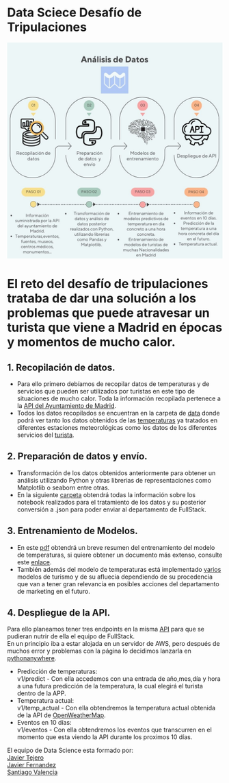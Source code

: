# Data Sciece Desafío de Tripulaciones
![img](./img/Step%20By%20Step%20Decluttering%20Process%20Graph%20Instagram%20Post%20(1).jpg)

# El reto del desafío de tripulaciones trataba de dar una solución a los problemas que puede atravesar un turista que viene a Madrid en épocas y momentos de mucho calor.  

## 1. Recopilación de datos. 
* Para ello primero debíamos de recopilar datos de temperaturas y de servicios que pueden ser utilizados por turistas en este tipo de situaciones de mucho calor.
Toda la información recopilada pertenece a la [API del Ayuntamiento de Madrid](https://datos.madrid.es/portal/site/egob/menuitem.214413fe61bdd68a53318ba0a8a409a0/?vgnextoid=b07e0f7c5ff9e510VgnVCM1000008a4a900aRCRD&vgnextchannel=b07e0f7c5ff9e510VgnVCM1000008a4a900aRCRD&vgnextfmt=default).
* Todos los datos recopilados se encuentran en la carpeta de [data](https://github.com/Kuja182/desafio_data/tree/main/data) donde podrá ver tanto los datos obtenidos de las [temperaturas](https://github.com/Kuja182/desafio_data/tree/main/data/temp_ok) ya tratados en diferentes estaciones meteorológicas como los datos de los diferentes servicios del [turista](https://github.com/Kuja182/desafio_data/tree/main/data/madrid).

## 2. Preparación de datos y envío.  
* Transformación de los datos obtenidos anteriormente para obtener un análisis utilizando Python y otras librerias de representaciones como Matplotlib o seaborn entre otras.
* En la siguiente [carpeta](https://github.com/Kuja182/desafio_data/tree/main/notebooks) obtendrá todas la información sobre los notebook realizados para el tratamiento de los datos y su posterior conversión a .json para poder enviar al departamento de FullStack.

## 3. Entrenamiento de Modelos.
*  En este [pdf](https://github.com/Kuja182/desafio_data/blob/main/Informes/MODELO%20DE%20PREDICI%C3%93N%20DE%20TEMPERATURAS%20API%20DEPOYMENT.pdf) obtendrá un breve resumen del entrenamiento del modelo de temperaturas, si quiere obtener un documento más extenso, consulte este [enlace](https://github.com/Kuja182/desafio_data/blob/main/notebooks/EDA_ML_tiempo_diario.ipynb).
* También además del modelo de temperaturas está implementado [varios](https://github.com/Kuja182/desafio_data/blob/main/notebooks/Turistas_internacionales.ipynb) modelos de turismo y de su afluecia dependiendo de su procedencia que van a tener gran relevancia en posibles acciones del departamento de marketing en el futuro.

## 4. Despliegue de la API.
Para ello planeamos tener tres endpoints en la misma [API](https://github.com/Kuja182/desafio_data/tree/main/API_temperaturas) para que se pudieran nutrir de ella el equipo de FullStack.  
En un principio iba a estar alojada en un servidor de AWS, pero después de muchos error y problemas con la página lo decidimos lanzarla en [pythonanywhere](https://www.pythonanywhere.com/).
* Predicción de temperaturas:  
v1/predict - Con ella accedemos con una entrada de año,mes,día y hora a una futura predicción de la temperatura, la cual elegirá el turista dentro de la APP.
* Temperatura actual:  
v1/temp_actual - Con ella obtendremos la temperatura actual obtenida de la API de [OpenWeatherMap](https://openweathermap.org/api).
* Eventos en 10 días:  
v1/eventos - Con ella obtendremos los eventos que transcurren en el momento que esta viendo la API durante los proximos 10 días.  

El equipo de Data Science esta formado por:  
[Javier Tejero](https://github.com/jaterub)  
[Javier Fernandez](https://github.com/jaferdy)  
[Santiago Valencia](https://github.com/Kuja182)  
